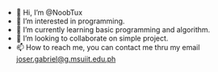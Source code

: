 - 👋 Hi, I’m @NoobTux
- 👀 I’m interested in programming.
- 🌱 I’m currently learning basic programming and algorithm.
- 💞️ I’m looking to collaborate on simple project.
- 📫 How to reach me, you can contact me thru my email joser.gabriel@g.msuiit.edu.ph

<!---
NoobTux/NoobTux is a ✨ special ✨ repository because its `README.md` (this file) appears on your GitHub profile.
You can click the Preview link to take a look at your changes.
--->
